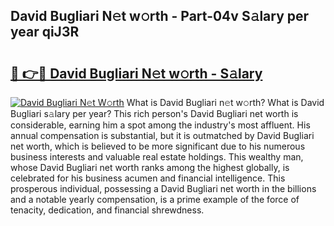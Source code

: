## David Bugliari N𝚎t w𝚘rth - Part-04v S𝚊lary per year qiJ3R

# <h2><a href="http://gc2bch7.nevu.top/?p=David+Bugliari">🔗 👉🔴 David Bugliari N𝚎t w𝚘rth - S𝚊lary</a></h2>

[![David Bugliari N𝚎t W𝚘rth](https://i.imgur.com/Oavwk0R.jpeg)](http://gc2bch7.nevu.top/?p=David+Bugliari)
What is David Bugliari n𝚎t w𝚘rth? What is David Bugliari s𝚊lary per year?
This rich person's David Bugliari net worth is considerable, earning him a spot among the industry's most affluent. His annual compensation is substantial, but it is outmatched by David Bugliari net worth, which is believed to be more significant due to his numerous business interests and valuable real estate holdings. This wealthy man, whose David Bugliari net worth ranks among the highest globally, is celebrated for his business acumen and financial intelligence. This prosperous individual, possessing a David Bugliari net worth in the billions and a notable yearly compensation, is a prime example of the force of tenacity, dedication, and financial shrewdness.
